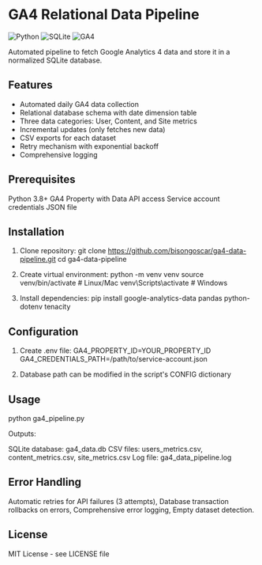 # GA4 Relational Data Pipeline

![Python](https://img.shields.io/badge/Python-3.8%2B-blue)
![SQLite](https://img.shields.io/badge/SQLite-3.36%2B-green)
![GA4](https://img.shields.io/badge/Google%20Analytics-Data%20API-lightgrey)

Automated pipeline to fetch Google Analytics 4 data and store it in a normalized SQLite database.

## Features
- Automated daily GA4 data collection
- Relational database schema with date dimension table
- Three data categories: User, Content, and Site metrics
- Incremental updates (only fetches new data)
- CSV exports for each dataset
- Retry mechanism with exponential backoff
- Comprehensive logging


## Prerequisites

Python 3.8+
GA4 Property with Data API access
Service account credentials JSON file

## Installation

1) Clone repository:
git clone https://github.com/bisongoscar/ga4-data-pipeline.git
cd ga4-data-pipeline

2) Create virtual environment:
python -m venv venv
source venv/bin/activate  # Linux/Mac
venv\Scripts\activate    # Windows

3) Install dependencies:
pip install google-analytics-data pandas python-dotenv tenacity

## Configuration

1) Create .env file:
GA4_PROPERTY_ID=YOUR_PROPERTY_ID
GA4_CREDENTIALS_PATH=/path/to/service-account.json

2) Database path can be modified in the script's CONFIG dictionary

## Usage

python ga4_pipeline.py

Outputs:

SQLite database: ga4_data.db
CSV files: users_metrics.csv, content_metrics.csv, site_metrics.csv
Log file: ga4_data_pipeline.log

## Error Handling

Automatic retries for API failures (3 attempts), Database transaction rollbacks on errors, Comprehensive error logging, Empty dataset detection.

## License

MIT License - see LICENSE file
